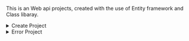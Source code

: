 This is an Web api projects, created with the use of Entity framework and Class libaray.  <br/>

<details>
  <summary>Create Project </summary>

The Sql Qurey ex:
Execute the following SQL Script using SQL Server Management studio. This script creates <br/>
1. EmployeeDB database <br/>
2. Creates the Employees table and populate it with sample data <br/>
```
Create Database EmployeeDB
Go

Use EmployeeDB
Go

Create table Employees
(
     ID int primary key identity,
     FirstName nvarchar(50),
     LastName nvarchar(50),
     Gender nvarchar(50),
     Salary int
)
Go

Insert into Employees values ('Mark', 'Hastings', 'Male', 60000)
Insert into Employees values ('Steve', 'Pound', 'Male', 45000)
Insert into Employees values ('Ben', 'Hoskins', 'Male', 70000)
Insert into Employees values ('Philip', 'Hastings', 'Male', 45000)
Insert into Employees values ('Mary', 'Lambeth', 'Female', 30000)
Insert into Employees values ('Valarie', 'Vikings', 'Female', 35000)
Insert into Employees values ('John', 'Stanmore', 'Male', 80000)
Go

```

Creating a new ASP.NET Web API Project

1. Open Visual Studio and select File - New - Project
 

2. In the "New Project" window

    Select "Visual C#" under "Installed - Templates"

From the middle pane select, ASP.NET Web Application

Name the project "EmployeeService" and click "OK"
    
![Alt Text](https://1.bp.blogspot.com/-_o6MTksitR8/V8x9DX8G93I/AAAAAAAAjW8/NmDqxlbi7mE5C9eWWNyVtVdHrBLAdqVmQCLcB/s1600/asp.net%2Bweb%2Bapi%2Bentity%2Bframework%2Bexample.png)
    

3. On the next window, select "Web API" and click "OK"



At this point you should have the Web API project created.



Adding ADO.NET Entity Data Model to retrieve data

1. We will have the Entity Model in a separate project.



2. Right click on EmployeeService solution in the Solution Explorer and select Add - New Project



3. In the Add New Project window

Select Visual C# from the left pane

Class Library Project from the Middle pane

Name the project EmployeeDataAccess and click OK    

![alt txt](https://4.bp.blogspot.com/-yDvz55GfOCY/V8x9fkh6YMI/AAAAAAAAjXA/a04SmN6AXZcKq5XGNxWiwquLlAE1OTBBwCLcB/s1600/connect%2Bweb%2Bapi%2Bto%2Bsql%2Bserver%2Bdatabase.png)

4. Right click on EmployeeDataAccess project and select Add - New Item



5. In the "Add New Item" window

    Select "Data" from the left pane

    Select ADO.NET Entity Data Model from the middle pane

    In the Name text box, type EmployeeDataModel and click Add

![alt txt](https://2.bp.blogspot.com/-ORMTPka-4UA/V8x90jSJUQI/AAAAAAAAjXE/7WPVfj5SduIzON-KaQ50QjDOZPrH_ILGgCLcB/s1600/using%2Bentity%2Bframework%2Bwith%2Bweb%2Bapi.png)


6. On the Entity Data Model Wizard, select "EF Designer from database" option and click next

![alt txt](https://1.bp.blogspot.com/-JgZuShvgc0E/V8x-LSivl2I/AAAAAAAAjXI/bjO8gZdZVI4VQ_x8O1RuONKjU3tK2kkVQCLcB/s1600/asp.net%2Bweb%2Bapi%2Bentity%2Bframework%2Bdatabase%2Bfirst.png)

7. On the next screen, click "New Connection" button



8. On "Connection Properties" window, set

Server Name = (local)

Authentication = Windows Authentication

Select or enter a database name = EmployeeDB

Click OK and then click Next



9. On the nex screen, select Entity Framework 6.x

![alt txt](https://4.bp.blogspot.com/-18quEDxgk2U/V8x-gK2T4kI/AAAAAAAAjXM/GT4aVRxu-C8uwP9JEpDwHIQkZT-4JPV5QCLcB/s1600/adding%2Bentity%2Bframework%2Bto%2Bweb%2Bapi.png)

10. On the nex screen, select "Employees" table and click Finish.

![alt txt](https://2.bp.blogspot.com/-MKliQ9Z4b-E/V8x-2Bkhr9I/AAAAAAAAjXQ/l_3cP7nvdxYA0-CJtBMgKkJV9_642E7UACLcB/s1600/web%2Bapi%2Band%2Bentity%2Bframework%2B6.png)

Using the Entity Data Model in EmployeeService project

1. Right click on the references folder in the EmployeeService project and select "Add Reference"



2. On the "Reference Manager" screen select "EmployeeDataAccess" project and click OK. 

![alt txt](https://1.bp.blogspot.com/-blhAqQjdgho/V8x_HGI7ziI/AAAAAAAAjXU/KmZaTgf6evIVxrNug_Ma8TcBWB-vm6FcgCLcB/s1600/adding%2Bproject%2Breference%2Bvisual%2Bstudio.png)

Using the Entity Data Model in EmployeeService project

1. Right click on the references folder in the EmployeeService project and select "Add Reference"



2. On the "Reference Manager" screen select "EmployeeDataAccess" project and click OK. 

adding project reference visual studio



Adding Web API Controller

1. Right click on the Controllers folder in EmployeeService project and select Add - Controller



2. Select "Web API 2 Controller - Empty" and click "Add"



3. On the next screen set the Controller Name = EmployeesController and click Add



4. Copy and paste the following code in EmployeesController.cs

```
using System;
using System.Collections.Generic;
using System.Linq;
using System.Net;
using System.Net.Http;
using System.Web.Http;
using EmployeeDataAccess;

namespace EmployeeService.Controllers
{
    public class EmployeesController : ApiController
    {
        public IEnumerable<Employee> Get()
        {
            using(EmployeeDBEntities entities = new EmployeeDBEntities())
            {
                return entities.Employees.ToList();
            }
        }

        public Employee Get(int id)
        {
            using (EmployeeDBEntities entities = new EmployeeDBEntities())
            {
                return entities.Employees.FirstOrDefault(e => e.ID == id);
            }
        }
    }
}
```
5. At this point build the solution and navigate to /api/employees. You will get the following error.
No connection string named 'EmployeeDBEntities' could be found in the application config file.

6. This is because "Entity Framework" is looking for EmployeeDBEntities connection string in the web.config file of EmployeeService project. EmployeeDBEntities connection string is actually in App.config file of EmployeeDataAccess class library project. Include a copy of this connection string in web.config file.

At this point when you navigate to /api/employees you should see all employees and when you navigate to /api/employees/1 you should see all the details of the employee whose Id=1   
  
  
  
  </details>
  
  
<details>
  <summary>Error Project </summary>
  
 Get: //Working <br/> 
  Get/ <br/>
  Get/ID <br/> <br/>
  
Post: //Working <br/>
  Get/ <br/><br/>
  
 Put: //Not wokring <br/>
  Get/ID + [BodyForm] Employee <br/><br/>
  
 Delete: //Not working <br/><br/>
  Get/ID<br/><br/>
  
  error: HTTP/1.1 405 Method Not Allowed

![alt txt](https://raw.githubusercontent.com/Dushyantsingh-ds/dotnet-issues/main/Projects/EmployeeService/ss1.png)
  </details>
